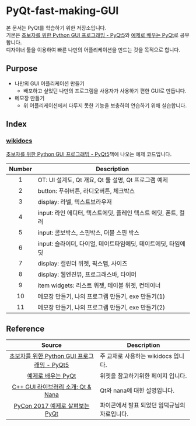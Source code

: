 # PyQt-fast-making-GUI
본 문서는 PyQt를 학습하기 위한 저장소입니다. <br/>
기본은 [초보자를 위한 Python GUI 프로그래밍 - PyQt5](https://wikidocs.net/book/2944)와 [예제로 배우는 PyQt](https://www.opentutorials.org/module/544/5001)로 공부합니다.<br/>
디자이너 툴을 이용하여 빠른 나만의 어플리케이션을 만드는 것을 목적으로 합니다.

## Purpose
- 나만의 GUI 어플리케이션 만들기
	- 배포하고 싶었던 나만의 프로그램을 사용자가 사용하기 편한 GUI로 만듭니다.
- 메모장 만들기
	- 위 어플리케이션에서 다루지 못한 기능을 보충하여 연습하기 위해 실습합니다.

## Index

### [wikidocs](./wikidocs_code)
[초보자를 위한 Python GUI 프로그래밍 - PyQt5](https://wikidocs.net/book/2944)책에 나오는 예제 코드입니다.

| Number | Description |
|:---:|---|
| 1 | OT: UI 설계도, Qt 개요, Qt 툴 설명, Qt 프로그램 예제 |
| 2 | button: 푸쉬버튼, 라디오버튼, 체크박스 |
| 3 | display: 라벨, 텍스트브라우저 |
| 4 | input: 라인 에디터, 텍스트에딧, 플레인 텍스트 에딧, 폰트, 컬러 |
| 5 | input: 콤보박스, 스핀박스, 더블 스핀 박스 |
| 6 | input: 슬라이더, 다이얼, 데이트타임에딧, 데이트에딧, 타임에딧 |
| 7 | display: 캘린더 위젯, 픽스맵, 사이즈 |
| 8 | display: 웹엔진뷰, 프로그래스바, 타이머 |
| 9 | item widgets: 리스트 위젯, 테이블 위젯, 컨테이너 |
| 10 | 메모장 만들기, 나의 프로그램 만들기, exe 만들기(1) |
| 11 | 메모장 만들기, 나의 프로그램 만들기, exe 만들기(2) |

## Reference
| Source | Description |
|:---:|---|
| [초보자를 위한 Python GUI 프로그래밍 - PyQt5](https://wikidocs.net/book/2944) | 주 교재로 사용하는 wikidocs 입니다. |
| [예제로 배우는 PyQt](https://www.opentutorials.org/module/544/5001) | 위젯을 참고하기위한 페이지 입니다. |
| [C++ GUI 라이브러리 소개: Qt & Nana](https://www.slideshare.net/LazyAhasil/c-gui-qt-nana) | Qt와 nana에 대한 설명입니다. |
| [PyCon 2017 예제로 살펴보는 PyQt](https://www.slideshare.net/ravenkyu/pycon-2017-pyqt) | 파이콘에서 발표 되었던 임덕규님의 자료입니다. |

<br/>
